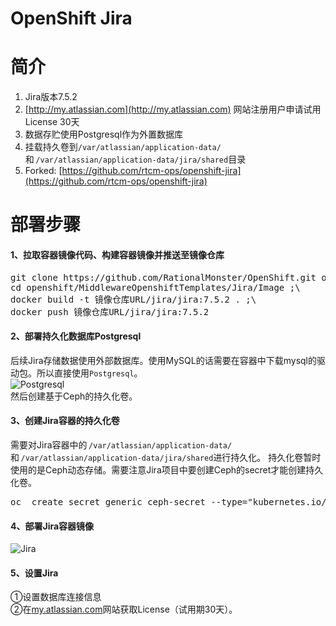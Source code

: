 # OpenShift Jira
# 简介
1. Jira版本7.5.2<br>
2. [http://my.atlassian.com](http://my.atlassian.com) 网站注册用户申请试用License 30天<br>
3. 数据存贮使用Postgresql作为外置数据库<br>
4. 挂载持久卷到`/var/atlassian/application-data/`和 `/var/atlassian/application-data/jira/shared`目录
5. Forked: [https://github.com/rtcm-ops/openshift-jira](https://github.com/rtcm-ops/openshift-jira)
# 部署步骤
#### 1、拉取容器镜像代码、构建容器镜像并推送至镜像仓库</br>
<pre>
git clone https://github.com/RationalMonster/OpenShift.git openshift ;\
cd openshift/MiddlewareOpenshiftTemplates/Jira/Image ;\
docker build -t 镜像仓库URL/jira/jira:7.5.2 . ;\
docker push 镜像仓库URL/jira/jira:7.5.2
</pre>
#### 2、部署持久化数据库Postgresql
后续Jira存储数据使用外部数据库。使用MySQL的话需要在容器中下载mysql的驱动包。所以直接使用`Postgresql`。<br>
![Postgresql](https://github.com/RationalMonster/OpenShift/blob/master/MiddlewareOpenshiftTemplates/Jira/Pictures/PostgreSQL.jpg)<br>
然后创建基于Ceph的持久化卷。
#### 3、创建Jira容器的持久化卷
需要对Jira容器中的 `/var/atlassian/application-data/`和 `/var/atlassian/application-data/jira/shared`进行持久化。
持久化卷暂时使用的是Ceph动态存储。需要注意Jira项目中要创建Ceph的secret才能创建持久化卷。
<pre>
oc  create secret generic ceph-secret --type="kubernetes.io/rbd" --from-literal=key='AQAil11anEPOORAArxzRkH9iS1IOGKQfK87+Ag==' --namespace=jira
</pre>
#### 4、部署Jira容器镜像
![Jira](https://github.com/RationalMonster/OpenShift/blob/master/MiddlewareOpenshiftTemplates/Jira/Pictures/Jira.jpg)
#### 5、设置Jira
①设置数据库连接信息<br>
②在[my.atlassian.com](https://my.atlassian.com/products)网站获取License（试用期30天）。
